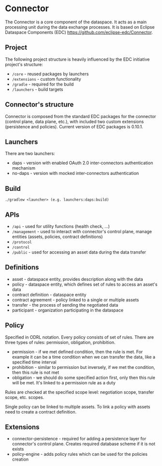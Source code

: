 # Connector

The Connector is a core component of the dataspace.
It acts as a main processing unit during the data exchange processes. It is based on Eclipse Dataspace Components (EDC) https://github.com/eclipse-edc/Connector.

## Project
The following project structure is heavily influenced by the EDC initiative project's structure:
- `/core` - reused packages by launchers
- `/extensions` - custom functionality
- `/gradle` - required for the build
- `/launchers` - build targets

## Connector's structure
Connector is composed from the standard EDC packages for the connector (control plane, data plane, etc.), with included two custom extensions (persistence and policies). Current version of EDC packages is 0.10.1.

## Launchers
There are two launchers:
- daps - version with enabled OAuth 2.0 inter-connectors authentication mechanism
- no-daps - version with mocked inter-connectors authentication

## Build
`./gradlew <launcher> (e.g. launchers:daps:build)`

## APIs
- `/api` - used for utility functions (health check, ...)
- `/management` - used to interact with connector's control plane, manage entities (assets, policies, contract definitions)
- `/protocol`
- `/control`
- `/public` - used for accessing an asset data during the data transfer

## Definitions
- asset - dataspace entity, provides description along with the data
- policy - dataspace entity, which defines set of rules to access an asset's data
- contract definition - dataspace entity
- contract agreement - policy linked to a single or multiple assets
- transfer - the process of sending the negotiated data
- participant - organization participating in the dataspace

## Policy
Specified in ODRL notation. Every policy consists of set of rules. There are three types of rules: permission, obligation, prohibition.

- permission - if we met defined condition, then the rule is met. For example it can be a time condition when we can transfer the data, like a specified time interval 
- prohibition - similar to permission but inversely, if we met the condition, then this rule is not met
- obligation - we should do some specified action first, only then this rule will be met. It's linked to a permission rule as a duty

Rules are checked at the specified scope level: negotiation scope, transfer scope, etc. scopes.

Single policy can be linked to multiple assets. To link a policy with assets need to create a contract definition.

## Extensions
- connector-persistence - required for adding a persistence layer for connector's control plane. Creates required database scheme if it is not exists
- policy-engine - adds policy rules which can be used for the policies creation
